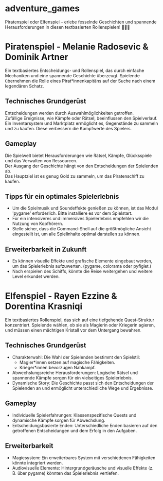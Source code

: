 # adventure_games
Piratenspiel oder Elfenspiel – erlebe fesselnde Geschichten und spannende Herausforderungen in diesen textbasierten Rollenspielen! 🏴‍☠️✨

# Piratenspiel - Melanie Radosevic & Dominik Artner

Ein textbasiertes Entscheidungs- und Rollenspiel, das durch einfache Mechaniken und eine spannende Geschichte überzeugt. 
Spielende übernehmen die Rolle eines Pirat*innenkapitäns auf der Suche nach einem legendären Schatz.

## Technisches Grundgerüst
Entscheidungen werden durch Auswahlmöglichkeiten getroffen.  
Zufällige Ereignisse, wie Kämpfe oder Rätsel, beeinflussen den Spielverlauf.  
Ein Inventarsystem und Marktplatz ermöglicht es, Gegenstände zu sammeln und zu kaufen. Diese verbessern die Kampfwerte des Spielers.

## Gameplay
Die Spielwelt bietet Herausforderungen wie Rätsel, Kämpfe, Glücksspiele und das Verwalten von Ressourcen.  
Der Ausgang der Geschichte hängt von den Entscheidungen der Spielenden ab.  
Das Hauptziel ist es genug Gold zu sammeln, um das Piratenschiff zu kaufen.

## Tipps für ein optimales Spielerlebnis
- Um die Spielmusik und Soundeffekte genießen zu können, ist das Modul 'pygame' erforderlich. Bitte installiere es vor dem Spielstart.  
- Für ein intensiveres und immersives Spielerlebnis empfehlen wir die Nutzung von Kopfhörern.  
- Stelle sicher, dass die Command-Shell auf die größtmögliche Ansicht eingestellt ist, um alle Spielinhalte optimal darstellen zu können.

## Erweiterbarkeit in Zukunft
- Es können visuelle Effekte und grafische Elemente eingebaut werden, um das Spielerlebnis aufzuwerten. (pygame, colorama oder pyfiglet.)  
- Nach erspielen des Schiffs, könnte die Reise weitergehen und weitere Level erkundet werden.


# Elfenspiel - Rayen Ezzine & Dorentina Krasniqi
Ein textbasiertes Rollenspiel, das sich auf eine tiefgehende Quest-Struktur konzentriert. 
Spielende wählen, ob sie als Magierin oder Kriegerin agieren, und müssen einen mächtigen Kristall vor dem Untergang bewahren.

## Technisches Grundgerüst
- Charakterwahl:
  Die Wahl der Spielenden bestimmt den Spielstil:
  - Magier*innen setzen auf magische Fähigkeiten.
  - Krieger*innen bevorzugen Nahkampf.
- Abwechslungsreiche Herausforderungen:
Logische Rätsel und spannende Kämpfe sorgen für ein vielseitiges Spielerlebnis.
- Dynamische Story:
Die Geschichte passt sich den Entscheidungen der Spielenden an und ermöglicht unterschiedliche Wege und Ergebnisse.

## Gameplay
- Individuelle Spielerfahrungen:
Klassenspezifische Quests und dynamische Kämpfe sorgen für Abwechslung.
- Entscheidungsbasierte Enden:
Unterschiedliche Enden basieren auf den getroffenen Entscheidungen und dem Erfolg in den Aufgaben.

## Erweiterbarkeit
- Magiesystem:
Ein erweiterbares System mit verschiedenen Fähigkeiten könnte integriert werden.
- Audiovisuelle Elemente:
Hintergrundgeräusche und visuelle Effekte (z. B. über pygame) könnten das Spielerlebnis vertiefen.


